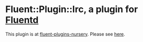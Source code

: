 # Fluent::Plugin::Irc, a plugin for [Fluentd](http://fluentd.org)

This plugin is at [fluent\-plugins\-nursery](https://github.com/fluent-plugins-nursery). Please see [here](https://github.com/fluent-plugins-nursery/fluent-plugin-irc).
